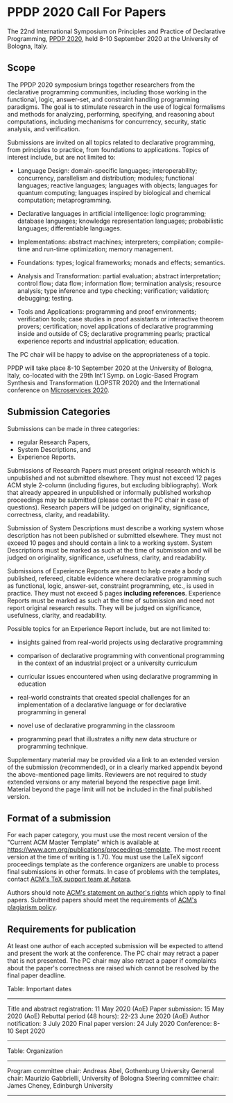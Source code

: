 PPDP 2020 Call For Papers
=========================

The 22nd International Symposium on
Principles and Practice of Declarative Programming,
[PPDP 2020](http://www.cse.chalmers.se/~abel/ppdp20/),
held 8-10 September 2020 at the University of Bologna, Italy.

Scope
-----

The PPDP 2020 symposium brings together researchers from the
declarative programming communities, including those working in the
functional, logic, answer-set, and constraint handling programming
paradigms. The goal is to stimulate research in the use of logical
formalisms and methods for analyzing, performing, specifying, and
reasoning about computations, including mechanisms for concurrency,
security, static analysis, and verification.

Submissions are invited on all topics related to declarative
programming, from principles to practice, from foundations to
applications. Topics of interest include, but are not limited to:

  - Language Design: domain-specific languages; interoperability;
    concurrency, parallelism and distribution; modules; functional
    languages; reactive languages; languages with objects; languages for
    quantum computing; languages inspired by biological and chemical
    computation; metaprogramming.

  - Declarative languages in artificial intelligence: logic programming;
    database languages; knowledge representation languages;
    probabilistic languages; differentiable languages.

  - Implementations: abstract machines; interpreters; compilation;
    compile-time and run-time optimization; memory management.

  - Foundations: types; logical frameworks; monads and effects;
    semantics.

  - Analysis and Transformation: partial evaluation; abstract
    interpretation; control flow; data flow; information flow;
    termination analysis; resource analysis; type inference and type
    checking; verification; validation; debugging; testing.

  - Tools and Applications: programming and proof environments;
    verification tools; case studies in proof assistants or interactive
    theorem provers; certification; novel applications of declarative
    programming inside and outside of CS; declarative programming
    pearls; practical experience reports and industrial application;
    education.

The PC chair will be happy to advise on the appropriateness of a topic.

PPDP will take place 8-10 September 2020 at the University of Bologna,
Italy, co-located with the 29th Int'l Symp. on Logic-Based Program
Synthesis and Transformation (LOPSTR 2020) and the
International conference on [Microservices 2020](https://www.conf-micro.services/2020/).

Submission Categories
---------------------

Submissions can be made in three categories:

  - regular Research Papers,
  - System Descriptions, and
  - Experience Reports.

Submissions of Research Papers must present original research which is
unpublished and not submitted elsewhere. They must not exceed 12 pages
ACM style 2-column (including figures, but excluding bibliography).
Work that already appeared in unpublished or informally
published workshop proceedings may be submitted (please contact the PC
chair in case of questions). Research papers will be judged on
originality, significance, correctness, clarity, and readability.

Submission of System Descriptions must describe a working system whose
description has not been published or submitted elsewhere. They must
not exceed 10 pages and should contain a link to a working
system. System Descriptions must be marked as such at the time of
submission and will be judged on originality, significance,
usefulness, clarity, and readability.

Submissions of Experience Reports are meant to help create a body of
published, refereed, citable evidence where declarative programming
such as functional, logic, answer-set, constraint programming, etc.,
is used in practice. They must not exceed 5 pages **including references**.
Experience Reports must be marked as such at the time
of submission and need not report original research results. They will
be judged on significance, usefulness, clarity, and readability.

Possible topics for an Experience Report include, but are not limited to:

  - insights gained from real-world projects using declarative
    programming

  - comparison of declarative programming with conventional
    programming in the context of an industrial project or a
    university curriculum

  - curricular issues encountered when using declarative programming
    in education

  - real-world constraints that created special challenges for an
    implementation of a declarative language or for declarative
    programming in general

  - novel use of declarative programming in the classroom

  - programming pearl that illustrates a nifty new data structure or
    programming technique.

Supplementary material may be provided via a link to an extended
version of the submission (recommended), or in a clearly marked appendix
beyond the above-mentioned page limits. Reviewers are not required to
study extended versions or any material beyond the respective page
limit.  Material beyond the page limit will not be included in the
final published version.

Format of a submission
----------------------

For each paper category, you must use the most recent version of the
"Current ACM Master Template" which is available at
<https://www.acm.org/publications/proceedings-template>. The most
recent version at the time of writing is 1.70. You must use the LaTeX
sigconf proceedings template as the conference organizers are unable
to process final submissions in other formats. In case of problems with
the templates, contact
[ACM's TeX support team at Aptara](mailto:acmtexsupport@aptaracorp.com).

Authors should note [ACM's statement on author's
rights](http://authors.acm.org/) which apply to final papers.
Submitted papers should meet the requirements of [ACM's plagiarism
policy](http://www.acm.org/publications/policies/plagiarism_policy).

Requirements for publication
----------------------------

At least one author of each accepted submission will be expected to
attend and present the work at the conference. The PC chair may
retract a paper that is not presented. The PC chair may also retract a
paper if complaints about the paper's correctness are raised which
cannot be resolved by the final paper deadline.


Table: Important dates

--------------------------------  ----- ---- ----------
Title and abstract registration:     11 May  2020 (AoE)
Paper submission:                    15 May  2020 (AoE)
Rebuttal period (48 hours):       22-23 June 2020 (AoE)
Author notification:                  3 July 2020
Final paper version:                 24 July 2020
Conference:                        8-10 Sept 2020
--------------------------------  ----- ---- ----------


Table: Organization

-------------------------  --------------------  ---------------------
Program committee chair:   Andreas Abel,         Gothenburg University
General chair:             Maurizio Gabbrielli,  University of Bologna
Steering committee chair:  James Cheney,         Edinburgh University
-------------------------  --------------------  ---------------------
